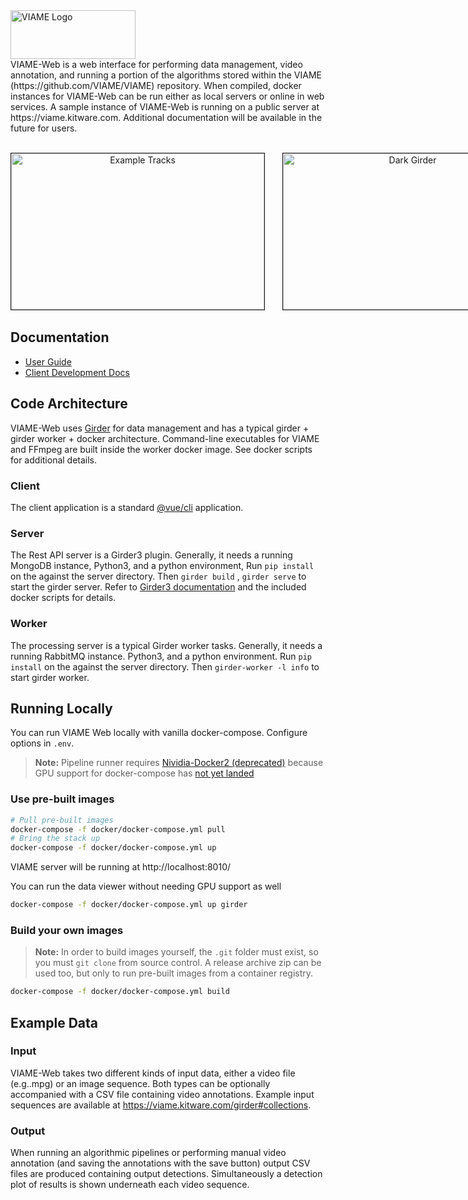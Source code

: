 <img src="http://www.viametoolkit.org/wp-content/uploads/2016/08/viami_logo.png" alt="VIAME Logo" width="200" height="78">
<br>
VIAME-Web is a web interface for performing data management, video annotation, and running a portion of the algorithms stored
within the VIAME (https://github.com/VIAME/VIAME) repository. When compiled, docker instances for VIAME-Web can be run either
as local servers or online in web services. A sample instance of VIAME-Web is running on a public server at https://viame.kitware.com.
Additional documentation will be available in the future for users.
<br>
<p align="center">
<br>
<nobr>
<img src="http://www.viametoolkit.org/wp-content/uploads/2019/11/viame-web-prelim.png" alt="Example Tracks" width="405" height="250" border="1">
&nbsp; &nbsp; &nbsp; 
<img src="http://www.viametoolkit.org/wp-content/uploads/2019/11/girder-dark-example.png" alt="Dark Girder" width="400" height="250" border="1">
</nobr>
</p>

## Documentation

* [User Guide](https://github.com/VIAME/VIAME-Web/wiki/User-Documentation)
* [Client Development Docs](client/README.md)

## Code Architecture

VIAME-Web uses [Girder](https://girder.readthedocs.io/en/stable/) for data management and has a typical girder + girder worker +
docker architecture. Command-line executables for VIAME and FFmpeg are built inside the worker docker image. See docker scripts
for additional details.

### Client

The client application is a standard [@vue/cli](https://cli.vuejs.org/) application.

### Server

The Rest API server is a Girder3 plugin. Generally, it needs a running MongoDB instance, Python3, and a python environment, 
Run `pip install` on the against the server directory. Then `girder build` , `girder serve` to start the girder server. Refer to
[Girder3 documentation](https://girder.readthedocs.io/en/stable/) and the included docker scripts for details.

### Worker

The processing server is a typical Girder worker tasks. Generally, it needs a running RabbitMQ instance. Python3, and a python environment.
Run `pip install` on the against the server directory. Then `girder-worker -l info` to start girder worker.

## Running Locally

You can run VIAME Web locally with vanilla docker-compose. Configure options in `.env`.

> **Note:** Pipeline runner requires [Nividia-Docker2 (deprecated)](https://github.com/nvidia/nvidia-docker/wiki/Installation-(version-2.0)) because GPU support for docker-compose has [not yet landed](https://github.com/docker/compose/issues/6691)

### Use pre-built images

``` bash
# Pull pre-built images
docker-compose -f docker/docker-compose.yml pull
# Bring the stack up
docker-compose -f docker/docker-compose.yml up
```

VIAME server will be running at http://localhost:8010/

You can run the data viewer without needing GPU support as well

``` bash
docker-compose -f docker/docker-compose.yml up girder
```

### Build your own images

> **Note:** In order to build images yourself, the `.git` folder must exist, so you must `git clone` from source control.  A release archive zip can be used too, but only to run pre-built images from a container registry.

``` bash
docker-compose -f docker/docker-compose.yml build
```

## Example Data

### Input

VIAME-Web takes two different kinds of input data, either a video file (e.g..mpg) or an image sequence. Both types can
be optionally accompanied with a CSV file containing video annotations. Example input sequences are available at
https://viame.kitware.com/girder#collections.

### Output

When running an algorithmic pipelines or performing manual video annotation (and saving the annotations with the save
button) output CSV files are produced containing output detections. Simultaneously a detection plot of results
is shown underneath each video sequence.
